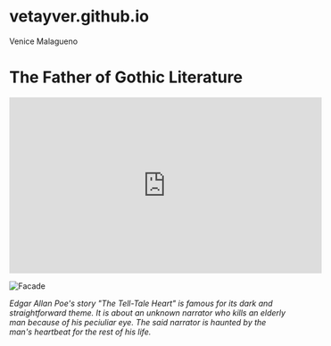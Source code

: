 # vetayver.github.io
Venice Malagueno

# The Father of Gothic Literature 

<iframe width="560" height="315" src="https://www.youtube.com/embed/x-387NMCR6w?si=S2JNNzR8ce9mE_sT&amp;start=1" title="YouTube video player" frameborder="0" allow="accelerometer; autoplay; clipboard-write; encrypted-media; gyroscope; picture-in-picture; web-share" allowfullscreen></iframe>

![Facade](https://www.google.com/url?sa=i&url=https%3A%2F%2Fen.wikipedia.org%2Fwiki%2FThe_Tell-Tale_Heart_%25281941_film%2529&psig=AOvVaw3W7dRLhFANnqX-yAG7ihqX&ust=1701758052826000&source=images&cd=vfe&opi=89978449&ved=0CBIQjRxqFwoTCICL1e6W9YIDFQAAAAAdAAAAABAE) 

*Edgar Allan Poe's story "The Tell-Tale Heart" is famous for its dark and straightforward theme. It is about an unknown narrator who kills an elderly man because of his peciuliar eye. The said narrator is haunted by the man's heartbeat for the rest of his life.* 
